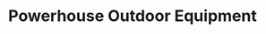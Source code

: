 ---
title: "Powerhouse Outdoor Equipment"
url: /valdosta/powerhouse-outdoor-equipment/
shop: Platzpflege
---